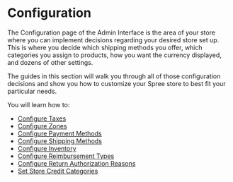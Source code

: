 # Configuration

The Configuration page of the Admin Interface is the area of your store where you can implement decisions regarding your desired store set up. This is where you decide which shipping methods you offer, which categories you assign to products, how you want the currency displayed, and dozens of other settings.

The guides in this section will walk you through all of those configuration decisions and show you how to customize your Spree store to best fit your particular needs.

You will learn how to:

* [Configure Taxes](https://guides.spreecommerce.org/user/configuration/configuring_taxes.html)
* [Configure Zones](https://guides.spreecommerce.org/user/configuration/configuring_geography.html)
* [Configure Payment Methods](https://guides.spreecommerce.org/user/payments/payment_methods.html)
* [Configure Shipping Methods](https://guides.spreecommerce.org/user/shipments/shipping_methods.html)
* [Configure Inventory](https://guides.spreecommerce.org/user/configuration/configuring_inventory.html)
* [Configure Reimbursement Types](https://guides.spreecommerce.org/user/configuration/configuring_reimbursement_types.html)
* [Configure Return Authorization Reasons](https://guides.spreecommerce.org/user/configuration/configuring_return_authorization_reasons.html)
* [Set Store Credit Categories](https://guides.spreecommerce.org/user/configuration/configuring_store_credit_categories.html)

